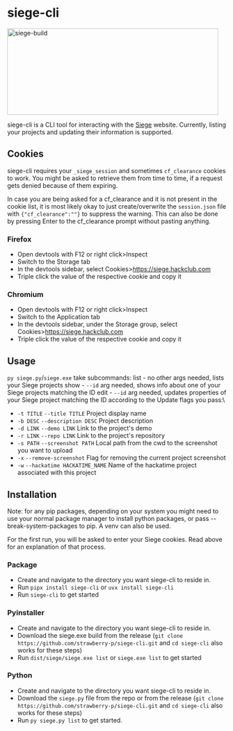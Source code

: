 # siege-cli

<img width="485" height="199" alt="siege-build" src="https://github.com/user-attachments/assets/ee82fb2c-ee98-44d4-b491-fa8d8eb62fee" />

siege-cli is a CLI tool for interacting with the [Siege](https://siege.hackclub.com) website.
Currently, listing your projects and updating their information is supported.

## Cookies

siege-cli requires your `_siege_session` and sometimes `cf_clearance` cookies to work.
You might be asked to retrieve them from time to time, if a request gets denied because of them expiring.

In case you are being asked for a cf_clearance and it is not present in the cookie list, it is most likely okay to just create/overwrite the `session.json` file with `{"cf_clearance":""}` to suppress the warning.
This can also be done by pressing Enter to the cf_clearance prompt without pasting anything.

### Firefox

- Open devtools with F12 or right click>Inspect
- Switch to the Storage tab
- In the devtools sidebar, select Cookies>https://siege.hackclub.com
- Triple click the value of the respective cookie and copy it

### Chromium

- Open devtools with F12 or right click>Inspect
- Switch to the Application tab
- In the devtools sidebar, under the Storage group, select Cookies>https://siege.hackclub.com
- Triple click the value of the respective cookie and copy it

## Usage

`py siege.py`/`siege.exe` take subcommands:
list - no other args needed, lists your Siege projects
show - `--id` arg needed, shows info about one of your Siege projects matching the ID
edit - `--id` arg needed, updates properties of your Siege project matching the ID according to the Update flags you pass:\

- `-t TITLE` `--title TITLE` Project display name
- `-b DESC` `--description DESC` Project description
- `-d LINK` `--demo LINK` Link to the project's demo
- `-r LINK` `--repo LINK` Link to the project's repository
- `-s PATH` `--screenshot PATH` Local path from the cwd to the screenshot you want to upload
- `-x` `--remove-screenshot` Flag for removing the current project screenshot
- `-w` `--hackatime HACKATIME_NAME` Name of the hackatime project associated with this project

## Installation

Note: for any pip packages, depending on your system you might need to use your normal package manager to install python packages, or pass --break-system-packages to pip. A venv can also be used.

For the first run, you will be asked to enter your Siege cookies. Read above for an explanation of that process.

### Package

- Create and navigate to the directory you want siege-cli to reside in.
- Run `pipx install siege-cli` or `uvx install siege-cli`
- Run `siege-cli` to get started 

### Pyinstaller

- Create and navigate to the directory you want siege-cli to reside in.
- Download the siege.exe build from the release (`git clone https://github.com/strawberry-p/siege-cli.git` and `cd siege-cli` also works for these steps)
- Run `dist/siege/siege.exe list` or `siege.exe list` to get started

### Python

- Create and navigate to the directory you want siege-cli to reside in.
- Download the `siege.py` file from the repo or from the release (`git clone https://github.com/strawberry-p/siege-cli.git` and `cd siege-cli` also works for these steps)
- Run `py siege.py list` to get started.
